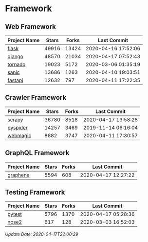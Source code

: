 # Framework

## Web Framework

| Project Name | Stars | Forks | Last Commit |
| ------------ | ----- | ----- | ----------- |
| [flask](https://github.com/pallets/flask) | 49916 | 13424 | 2020-04-16 17:52:06 |
| [django](https://github.com/django/django) | 48570 | 21034 | 2020-04-17 07:52:43 |
| [tornado](https://github.com/tornadoweb/tornado) | 19023 | 5172 | 2020-03-06 01:35:19 |
| [sanic](https://github.com/huge-success/sanic) | 13686 | 1263 | 2020-04-10 19:03:51 |
| [fastapi](https://github.com/tiangolo/fastapi) | 12632 | 797 | 2020-04-11 17:22:35 |

## Crawler Framework

| Project Name | Stars | Forks | Last Commit |
| ------------ | ----- | ----- | ----------- |
| [scrapy](https://github.com/scrapy/scrapy) | 36780 | 8518 | 2020-04-17 13:58:28 |
| [pyspider](https://github.com/binux/pyspider) | 14257 | 3469 | 2019-11-14 06:16:04 |
| [webmagic](https://github.com/code4craft/webmagic) | 8882 | 3747 | 2020-04-11 17:30:57 |

## GraphQL Framework

| Project Name | Stars | Forks | Last Commit |
| ------------ | ----- | ----- | ----------- |
| [graphene](https://github.com/graphql-python/graphene) | 5594 | 608 | 2020-04-17 12:27:22 |

## Testing Framework

| Project Name | Stars | Forks | Last Commit |
| ------------ | ----- | ----- | ----------- |
| [pytest](https://github.com/pytest-dev/pytest) | 5796 | 1370 | 2020-04-17 05:28:36 |
| [nose2](https://github.com/nose-devs/nose2) | 617 | 128 | 2020-03-03 16:52:03 |

*Update Date: 2020-04-17T22:00:29*